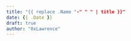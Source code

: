 ```yaml
---
title: "{{ replace .Name "-" " " | title }}"
date: {{ .Date }}
draft: true
author: "0xLawrence"
---
```


